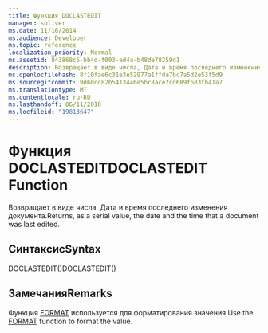 ```yaml
---
title: Функция DOCLASTEDIT
manager: soliver
ms.date: 11/16/2014
ms.audience: Developer
ms.topic: reference
localization_priority: Normal
ms.assetid: 843868c5-bb4d-f003-ad4a-b48de78259d1
description: Возвращает в виде числа, Дата и время последнего изменения документа.
ms.openlocfilehash: 8f10fae6c31e3e52977a1ffda7bc7a5d2e53f5d9
ms.sourcegitcommit: 9d60cd82b5413446e5bc8ace2cd689f683fb41a7
ms.translationtype: MT
ms.contentlocale: ru-RU
ms.lasthandoff: 06/11/2018
ms.locfileid: "19813647"
---
```

# <a name="doclastedit-function"></a><span data-ttu-id="18d73-103">Функция DOCLASTEDIT</span><span class="sxs-lookup"><span data-stu-id="18d73-103">DOCLASTEDIT Function</span></span>

<span data-ttu-id="18d73-104">Возвращает в виде числа, Дата и время последнего изменения документа.</span><span class="sxs-lookup"><span data-stu-id="18d73-104">Returns, as a serial value, the date and the time that a document was last edited.</span></span>
  
## <a name="syntax"></a><span data-ttu-id="18d73-105">Синтаксис</span><span class="sxs-lookup"><span data-stu-id="18d73-105">Syntax</span></span>

<span data-ttu-id="18d73-106">DOCLASTEDIT()</span><span class="sxs-lookup"><span data-stu-id="18d73-106">DOCLASTEDIT()</span></span>
  
## <a name="remarks"></a><span data-ttu-id="18d73-107">Замечания</span><span class="sxs-lookup"><span data-stu-id="18d73-107">Remarks</span></span>

<span data-ttu-id="18d73-108">Функция [FORMAT](format-function.md) используется для форматирования значения.</span><span class="sxs-lookup"><span data-stu-id="18d73-108">Use the [FORMAT](format-function.md) function to format the value.</span></span> 
  

